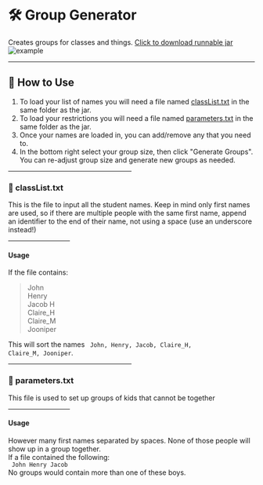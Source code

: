 # 🛠️ Group Generator
Creates groups for classes and things. 
<a href="https://github.com/Incandescent-Turtle/groupgen/raw/main/nameGame.jar">Click to download runnable jar</a>
![example](https://user-images.githubusercontent.com/59327500/160219718-da45f97d-d0f6-4dac-b6a2-918511647795.gif)

---
## 📝 How to Use
1. To load your list of names you will need a file named [classList.txt](#classList.txt) in the same folder as the jar.  
2. To load your restrictions you will need a file named [parameters.txt](#parameters.txt) in the same folder as the jar. 
3. Once your names are loaded in, you can add/remove any that you need to.
4. In the bottom right select your group size, then click "Generate Groups". You can re-adjust group size and generate new groups as needed.

<hr width="50%">

### 📁 classList.txt
This is the file to input all the student names. Keep in mind only first names are used, so if there are multiple people with the same first name, append an identifier to the end of their name, not using a space (use an underscore instead!)

<hr width="25%">

#### Usage
If the file contains:
>  John  
>  Henry  
>  Jacob H  
>  Claire_H  
>  Claire_M  
>  Jooniper
   

This will sort the names <code> John, Henry, Jacob, Claire_H, Claire_M, Jooniper</code>.

<hr width="50%">

### 📁 parameters.txt
This file is used to set up groups of kids that cannot be together

<hr width="25%">

#### Usage
However many first names separated by spaces. None of those people will show up in a group together.  
If a file contained the following:  
<code>
  John Henry Jacob
</code>  
No groups would contain more than one of these boys.
